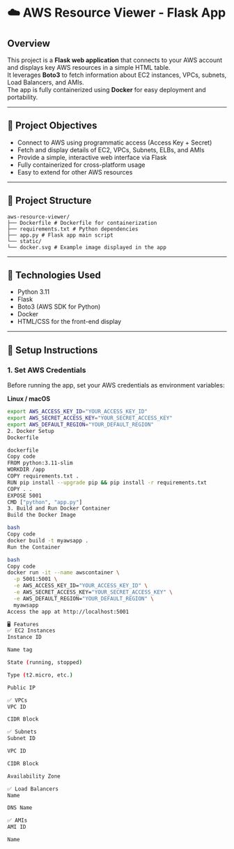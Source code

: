 # ☁️ AWS Resource Viewer - Flask App

## Overview

This project is a **Flask web application** that connects to your AWS account and displays key AWS resources in a simple HTML table.  
It leverages **Boto3** to fetch information about EC2 instances, VPCs, subnets, Load Balancers, and AMIs.  
The app is fully containerized using **Docker** for easy deployment and portability.

---

## 🎯 Project Objectives

- Connect to AWS using programmatic access (Access Key + Secret)
- Fetch and display details of EC2, VPCs, Subnets, ELBs, and AMIs
- Provide a simple, interactive web interface via Flask
- Fully containerized for cross-platform usage
- Easy to extend for other AWS resources

---

## 📁 Project Structure

```
aws-resource-viewer/
├── Dockerfile # Dockerfile for containerization
├── requirements.txt # Python dependencies
├── app.py # Flask app main script
└── static/
└── docker.svg # Example image displayed in the app
```

---

## 🧰 Technologies Used

- Python 3.11
- Flask
- Boto3 (AWS SDK for Python)
- Docker
- HTML/CSS for the front-end display

---

## 🚀 Setup Instructions

### 1. Set AWS Credentials

Before running the app, set your AWS credentials as environment variables:

**Linux / macOS**
```bash
export AWS_ACCESS_KEY_ID="YOUR_ACCESS_KEY_ID"
export AWS_SECRET_ACCESS_KEY="YOUR_SECRET_ACCESS_KEY"
export AWS_DEFAULT_REGION="YOUR_DEFAULT_REGION"
2. Docker Setup
Dockerfile

dockerfile
Copy code
FROM python:3.11-slim
WORKDIR /app
COPY requirements.txt .
RUN pip install --upgrade pip && pip install -r requirements.txt
COPY . .
EXPOSE 5001
CMD ["python", "app.py"]
3. Build and Run Docker Container
Build the Docker Image

bash
Copy code
docker build -t myawsapp .
Run the Container

bash
Copy code
docker run -it --name awscontainer \
  -p 5001:5001 \
  -e AWS_ACCESS_KEY_ID="YOUR_ACCESS_KEY_ID" \
  -e AWS_SECRET_ACCESS_KEY="YOUR_SECRET_ACCESS_KEY" \
  -e AWS_DEFAULT_REGION="YOUR_DEFAULT_REGION" \
  myawsapp
Access the app at http://localhost:5001

🖥️ Features
✅ EC2 Instances
Instance ID

Name tag

State (running, stopped)

Type (t2.micro, etc.)

Public IP

✅ VPCs
VPC ID

CIDR Block

✅ Subnets
Subnet ID

VPC ID

CIDR Block

Availability Zone

✅ Load Balancers
Name

DNS Name

✅ AMIs
AMI ID

Name

